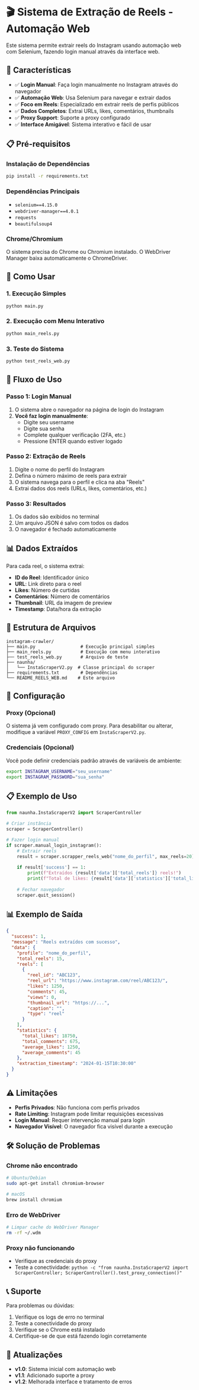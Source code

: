 # 🎬 Sistema de Extração de Reels - Automação Web

Este sistema permite extrair reels do Instagram usando automação web com Selenium, fazendo login manual através da interface web.

## 🚀 Características

- ✅ **Login Manual**: Faça login manualmente no Instagram através do navegador
- ✅ **Automação Web**: Usa Selenium para navegar e extrair dados
- ✅ **Foco em Reels**: Especializado em extrair reels de perfis públicos
- ✅ **Dados Completos**: Extrai URLs, likes, comentários, thumbnails
- ✅ **Proxy Support**: Suporte a proxy configurado
- ✅ **Interface Amigável**: Sistema interativo e fácil de usar

## 📋 Pré-requisitos

### Instalação de Dependências

```bash
pip install -r requirements.txt
```

### Dependências Principais

- `selenium==4.15.0`
- `webdriver-manager==4.0.1`
- `requests`
- `beautifulsoup4`

### Chrome/Chromium

O sistema precisa do Chrome ou Chromium instalado. O WebDriver Manager baixa automaticamente o ChromeDriver.

## 🎯 Como Usar

### 1. Execução Simples

```bash
python main.py
```

### 2. Execução com Menu Interativo

```bash
python main_reels.py
```

### 3. Teste do Sistema

```bash
python test_reels_web.py
```

## 📝 Fluxo de Uso

### Passo 1: Login Manual
1. O sistema abre o navegador na página de login do Instagram
2. **Você faz login manualmente**:
   - Digite seu username
   - Digite sua senha
   - Complete qualquer verificação (2FA, etc.)
   - Pressione ENTER quando estiver logado

### Passo 2: Extração de Reels
1. Digite o nome do perfil do Instagram
2. Defina o número máximo de reels para extrair
3. O sistema navega para o perfil e clica na aba "Reels"
4. Extrai dados dos reels (URLs, likes, comentários, etc.)

### Passo 3: Resultados
1. Os dados são exibidos no terminal
2. Um arquivo JSON é salvo com todos os dados
3. O navegador é fechado automaticamente

## 📊 Dados Extraídos

Para cada reel, o sistema extrai:

- **ID do Reel**: Identificador único
- **URL**: Link direto para o reel
- **Likes**: Número de curtidas
- **Comentários**: Número de comentários
- **Thumbnail**: URL da imagem de preview
- **Timestamp**: Data/hora da extração

## 📁 Estrutura de Arquivos

```
instagram-crawler/
├── main.py                 # Execução principal simples
├── main_reels.py           # Execução com menu interativo
├── test_reels_web.py       # Arquivo de teste
├── naunha/
│   └── InstaScraperV2.py  # Classe principal do scraper
├── requirements.txt        # Dependências
└── README_REELS_WEB.md    # Este arquivo
```

## 🔧 Configuração

### Proxy (Opcional)

O sistema já vem configurado com proxy. Para desabilitar ou alterar, modifique a variável `PROXY_CONFIG` em `InstaScraperV2.py`.

### Credenciais (Opcional)

Você pode definir credenciais padrão através de variáveis de ambiente:

```bash
export INSTAGRAM_USERNAME="seu_username"
export INSTAGRAM_PASSWORD="sua_senha"
```

## 📋 Exemplo de Uso

```python
from naunha.InstaScraperV2 import ScraperController

# Criar instância
scraper = ScraperController()

# Fazer login manual
if scraper.manual_login_instagram():
    # Extrair reels
    result = scraper.scrapper_reels_web("nome_do_perfil", max_reels=20)
    
    if result['success'] == 1:
        print(f"Extraídos {result['data']['total_reels']} reels!")
        print(f"Total de likes: {result['data']['statistics']['total_likes']}")
    
    # Fechar navegador
    scraper.quit_session()
```

## 📊 Exemplo de Saída

```json
{
  "success": 1,
  "message": "Reels extraídos com sucesso",
  "data": {
    "profile": "nome_do_perfil",
    "total_reels": 15,
    "reels": [
      {
        "reel_id": "ABC123",
        "reel_url": "https://www.instagram.com/reel/ABC123/",
        "likes": 1250,
        "comments": 45,
        "views": 0,
        "thumbnail_url": "https://...",
        "caption": "",
        "type": "reel"
      }
    ],
    "statistics": {
      "total_likes": 18750,
      "total_comments": 675,
      "average_likes": 1250,
      "average_comments": 45
    },
    "extraction_timestamp": "2024-01-15T10:30:00"
  }
}
```

## ⚠️ Limitações

- **Perfis Privados**: Não funciona com perfis privados
- **Rate Limiting**: Instagram pode limitar requisições excessivas
- **Login Manual**: Requer intervenção manual para login
- **Navegador Visível**: O navegador fica visível durante a execução

## 🛠️ Solução de Problemas

### Chrome não encontrado
```bash
# Ubuntu/Debian
sudo apt-get install chromium-browser

# macOS
brew install chromium
```

### Erro de WebDriver
```bash
# Limpar cache do WebDriver Manager
rm -rf ~/.wdm
```

### Proxy não funcionando
- Verifique as credenciais do proxy
- Teste a conectividade: `python -c "from naunha.InstaScraperV2 import ScraperController; ScraperController().test_proxy_connection()"`

## 📞 Suporte

Para problemas ou dúvidas:
1. Verifique os logs de erro no terminal
2. Teste a conectividade do proxy
3. Verifique se o Chrome está instalado
4. Certifique-se de que está fazendo login corretamente

## 🔄 Atualizações

- **v1.0**: Sistema inicial com automação web
- **v1.1**: Adicionado suporte a proxy
- **v1.2**: Melhorada interface e tratamento de erros

